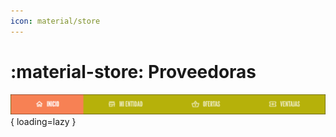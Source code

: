 ```yaml
---
icon: material/store
---
```


# :material-store: Proveedoras

![Menú Principal](../../../assets/menu_principal.png){ loading=lazy }

